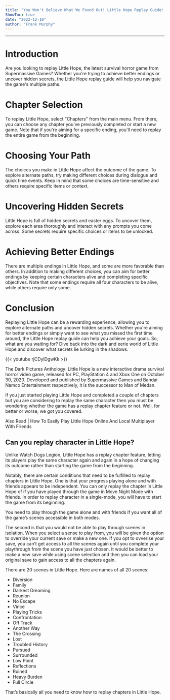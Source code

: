```yaml
---
title: "You Won't Believe What We Found Out! Little Hope Replay Guide: Discover How to Replay Chapters and Uncover Hidden Secrets!"
ShowToc: true 
date: "2022-12-10"
author: "Frank Murphy"
---
```

*****
# Introduction

Are you looking to replay Little Hope, the latest survival horror game from Supermassive Games? Whether you're trying to achieve better endings or uncover hidden secrets, the Little Hope replay guide will help you navigate the game's multiple paths.

# Chapter Selection

To replay Little Hope, select "Chapters" from the main menu. From there, you can choose any chapter you've previously completed or start a new game. Note that if you're aiming for a specific ending, you'll need to replay the entire game from the beginning.

# Choosing Your Path

The choices you make in Little Hope affect the outcome of the game. To explore alternate paths, try making different choices during dialogue and quick time events. Keep in mind that some choices are time-sensitive and others require specific items or context.

# Uncovering Hidden Secrets

Little Hope is full of hidden secrets and easter eggs. To uncover them, explore each area thoroughly and interact with any prompts you come across. Some secrets require specific choices or items to be unlocked.

# Achieving Better Endings

There are multiple endings in Little Hope, and some are more favorable than others. In addition to making different choices, you can aim for better endings by keeping certain characters alive and completing specific objectives. Note that some endings require all four characters to be alive, while others require only some.

# Conclusion

Replaying Little Hope can be a rewarding experience, allowing you to explore alternate paths and uncover hidden secrets. Whether you're aiming for better endings or simply want to see what you missed the first time around, the Little Hope replay guide can help you achieve your goals. So, what are you waiting for? Dive back into the dark and eerie world of Little Hope and discover what secrets lie lurking in the shadows.

{{< youtube rjCDylDgwKk >}} 



The Dark Pictures Anthology: Little Hope is a new interactive drama survival horror video game, released for PC, PlayStation 4 and Xbox One on October 30, 2020. Developed and published by Supermassive Games and Bandai Namco Entertainment respectively, it is the successor to Man of Medan.
 
If you just started playing Little Hope and completed a couple of chapters but you are considering to replay the same character then you must be wondering whether the game has a replay chapter feature or not. Well, for better or worse, we got you covered.
 
Also Read | How To Easily Play Little Hope Online And Local Multiplayer With Friends
 
## Can you replay character in Little Hope?
 
Unlike Watch Dogs Legion, Little Hope has a replay chapter feature, letting its players play the same character again and again in a hope of changing its outcome rather than starting the game from the beginning.
 
Notably, there are certain conditions that need to be fulfilled to replay chapters in Little Hope. One is that your progress playing alone and with friends appears to be independent. You can only replay the chapter in Little Hope of if you have played through the game in Move Night Mode with friends. In order to replay character in a single-mode, you will have to start the game from its beginning.
 
You need to play through the game alone and with friends if you want all of the game’s scenes accessible in both modes.
 
The second is that you would not be able to play through scenes in isolation. When you select a sense to play from, you will be given the option to override your current save or make a new one. If you opt to ovverise your save, you can’t get access to all the scenes again until you complete your playthrough from the scene you have just chosen. It would be better to make a new save while using scene selection and then you can load your original save to gain access to all the chapters again.
 
There are 20 scenes in Little Hope. Here are names of all 20 scenes:
 
- Diversion
 - Family
 - Darkest Dreaming
 - Reunion
 - No Escape
 - Vince
 - Playing Tricks
 - Confrontation
 - Off Track
 - Another Way
 - The Crossing
 - Lost
 - Troubled History
 - Pursued
 - Surrounded
 - Low Point
 - Reflections
 - Ruined
 - Heavy Burden
 - Full Circle

 
That’s basically all you need to know how to replay chapters in Little Hope.



